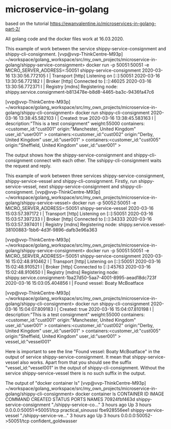 # microservice-in-golang
based on the tutorial https://ewanvalentine.io/microservices-in-golang-part-2/

All golang code and the docker files work at 16.03.2020.

This example of work between the service shippy-service-consignment and shippy-cli-consignment.
[vvp@vvp-ThinkCentre-M93p] ~/workspace/golang_workspace/src/my_own_projects/microservice-in-golang/shippy-service-consignment> docker run -p 50051:50051 -e MICRO_SERVER_ADDRESS=:50051 shippy-service-consignment
2020-03-16 13:30:56.772105 I | Transport [http] Listening on [::]:50051
2020-03-16 13:30:56.772182 I | Broker [http] Connected to [::]:46025
2020-03-16 13:30:56.772371 I | Registry [mdns] Registering node: shippy.service.consignment-b813478e-b8d8-4465-ba3c-9436fa47c6

[vvp@vvp-ThinkCentre-M93p] ~/workspace/golang_workspace/src/my_own_projects/microservice-in-golang/shippy-cli-consignment> docker run shippy-cli-consignment
2020-03-16 13:38:45.582103 I | Created: true
2020-03-16 13:38:45.583163 I | description:"This is a test consignment" weight:55000 containers:<customer_id:"cust001" origin:"Manchester, United Kingdom" user_id:"user001" > containers:<customer_id:"cust002" origin:"Derby, United Kingdom" user_id:"user001" > containers:<customer_id:"cust005" origin:"Sheffield, United Kingdom" user_id:"user001" >

The output shows how the shippy-service-consignment and shippy-cli-consignment connect with each other. The sshippy-cli-consignment waits the request and reply.

This example of work between three services shippy-service-consignment, shippy-service-vessel and shippy-cli-consignment.
Firstly, run shippy-service-vessel, next shippy-service-consignment and shippy-cli-consignment.
[vvp@vvp-ThinkCentre-M93p] ~/workspace/golang_workspace/src/my_own_projects/microservice-in-golang/shippy-service-vessel> docker run -p 50052:50051 -e MICRO_SERVER_ADDRESS=:50051 shippy-service-vessel
2020-03-16 15:03:57.397172 I | Transport [http] Listening on [::]:50051
2020-03-16 15:03:57.397233 I | Broker [http] Connected to [::]:34333
2020-03-16 15:03:57.397401 I | Registry [mdns] Registering node: shippy.service.vessel-38100883-1bb6-4d3f-9896-dafb3e96a363

[vvp@vvp-ThinkCentre-M93p] ~/workspace/golang_workspace/src/my_own_projects/microservice-in-golang/shippy-service-consignment> docker run -p 50051:50051 -e MICRO_SERVER_ADDRESS=:50051 shippy-service-consignment
2020-03-16 15:02:48.910462 I | Transport [http] Listening on [::]:50051
2020-03-16 15:02:48.910521 I | Broker [http] Connected to [::]:45763
2020-03-16 15:02:48.910650 I | Registry [mdns] Registering node: shippy.service.consignment-1ba27d50-5aa7-4001-8995-aead18dc723f
2020-03-16 15:03:05.404856 I | Found vessel: Boaty McBoatface 

[vvp@vvp-ThinkCentre-M93p] ~/workspace/golang_workspace/src/my_own_projects/microservice-in-golang/shippy-cli-consignment> docker run shippy-cli-consignment
2020-03-16 15:04:07.809183 I | Created: true
2020-03-16 15:04:07.810198 I | description:"This is a test consignment" weight:55000 containers:<customer_id:"cust001" origin:"Manchester, United Kingdom" user_id:"user001" > containers:<customer_id:"cust002" origin:"Derby, United Kingdom" user_id:"user001" > containers:<customer_id:"cust005" origin:"Sheffield, United Kingdom" user_id:"user001" > vessel_id:"vessel001" 

Here is important to see the line "Found vessel: Boaty McBoatface" in the output of service shippy-service-consignment. It mean that shippy-service-vessel also works. Apart from that you should see the suffix "vessel_id:"vessel001" in the output of shippy-cli-consignment. Without the service shippy-service-vessel there is no such suffix in the output.

The output of "docker container ls"
[vvp@vvp-ThinkCentre-M93p] ~/workspace/golang_workspace/src/my_own_projects/microservice-in-golang/shippy-cli-consignment> docker container ls
CONTAINER ID        IMAGE                        COMMAND                  CREATED             STATUS              PORTS                      NAMES
70924fbf463d        shippy-service-consignment   "./shippy-service-co…"   3 hours ago         Up 3 hours          0.0.0.0:50051->50051/tcp   practical_sinoussi
fbe928556ee1        shippy-service-vessel        "./shippy-service-ve…"   3 hours ago         Up 3 hours          0.0.0.0:50052->50051/tcp   confident_goldwasser

